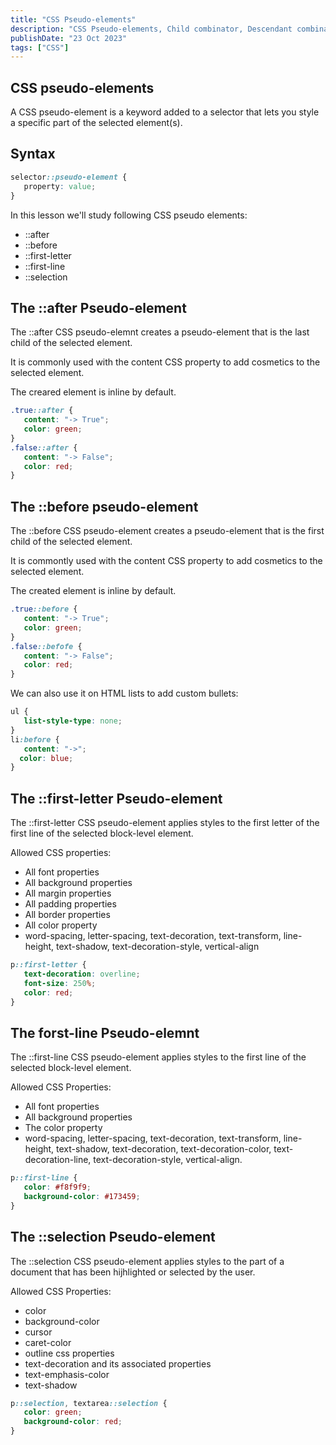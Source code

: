```yaml
---
title: "CSS Pseudo-elements"
description: "CSS Pseudo-elements, Child combinator, Descendant combinator, Adjacent zibiling combinator, General sibling combinator."
publishDate: "23 Oct 2023"
tags: ["CSS"]
---
```


## CSS pseudo-elements

A CSS pseudo-element is a keyword added to a selector that lets you style a specific part of the selected element(s).

## Syntax

```CSS
selector::pseudo-element {
   property: value;
}
```

In this lesson we'll study following CSS pseudo elements:

- ::after
- ::before
- ::first-letter
- ::first-line
- ::selection

## The ::after Pseudo-element

The ::after CSS pseudo-elemnt creates a pseudo-element that is the last child of the selected element.

It is commonly used with the content CSS property to add cosmetics to the selected element.

The creared element is inline by default.

```CSS
.true::after {
   content: "-> True";
   color: green;
}
.false::after {
   content: "-> False";
   color: red;
}
```

## The ::before pseudo-element

The ::before CSS pseudo-element creates a pseudo-element that is the first child of the selected element.

It is commontly used with the content CSS property to add cosmetics to the selected element.

The created element is inline by default.

```CSS
.true::before {
   content: "-> True";
   color: green;
}
.false::befofe {
   content: "-> False";
   color: red;
}
```

We can also use it on HTML lists to add custom bullets:

```CSS
ul {
   list-style-type: none;
}
li:before {
   content: "->";
  color: blue;
}
```

## The ::first-letter Pseudo-element

The ::first-letter CSS pseudo-element applies styles to the first letter of the first line of the selected block-level element.

Allowed CSS properties:

- All font properties
- All background properties
- All margin properties
- All padding properties
- All border properties
- All color property
- word-spacing, letter-spacing, text-decoration, text-transform, line-height, text-shadow, text-decoration-style, vertical-align

```CSS
p::first-letter {
   text-decoration: overline;
   font-size: 250%;
   color: red;
}
```

## The forst-line Pseudo-elemnt

The ::first-line CSS pseudo-element applies styles to the first line of the selected block-level element.

Allowed CSS Properties:

- All font properties
- All background properties
- The color property
- word-spacing, letter-spacing, text-decoration, text-transform, line-height, text-shadow, text-decoration, text-decoration-color, text-decoration-line, text-decoration-style, vertical-align.

```CSS
p::first-line {
   color: #f8f9f9;
   background-color: #173459;
}
```

## The ::selection Pseudo-element

The ::selection CSS pseudo-element applies styles to the part of a document that has been hijhlighted or selected by the user.

Allowed CSS Properties:

- color
- background-color
- cursor
- caret-color
- outline css properties
- text-decoration and its associated properties
- text-emphasis-color
- text-shadow

```CSS
p::selection, textarea::selection {
   color: green;
   background-color: red;
}
```
